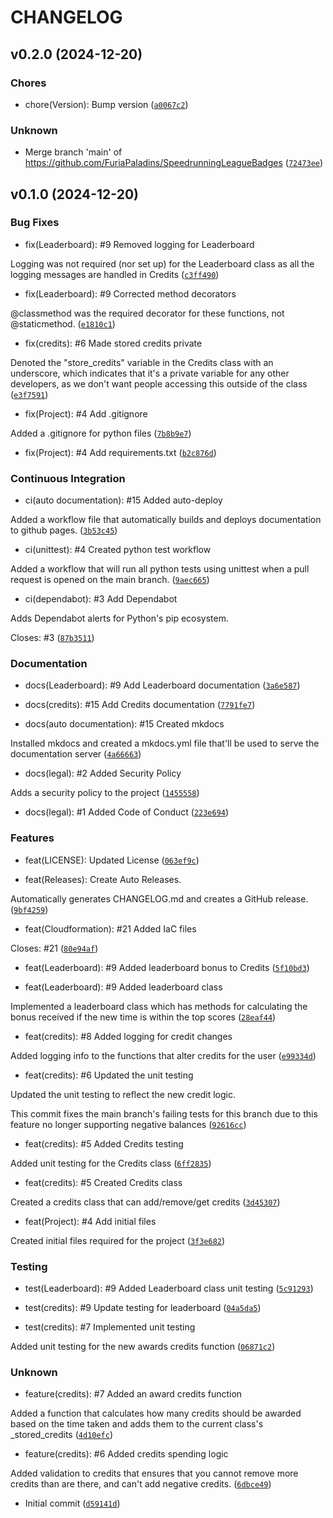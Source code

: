 # CHANGELOG


## v0.2.0 (2024-12-20)

### Chores

* chore(Version): Bump version ([`a0067c2`](https://github.com/FuriaPaladins/SpeedrunningLeagueBadges/commit/a0067c21b93833fd5aead1170484ffc31ec3483e))

### Unknown

* Merge branch 'main' of https://github.com/FuriaPaladins/SpeedrunningLeagueBadges ([`72473ee`](https://github.com/FuriaPaladins/SpeedrunningLeagueBadges/commit/72473ee8d4143c13b39f290b32c29bb6f0518457))


## v0.1.0 (2024-12-20)

### Bug Fixes

* fix(Leaderboard): #9 Removed logging for Leaderboard

Logging was not required (nor set up) for the Leaderboard class as all the logging messages are handled in Credits ([`c3ff490`](https://github.com/FuriaPaladins/SpeedrunningLeagueBadges/commit/c3ff4908c0d4b305952b8eab9e7cfcc0091e81c1))

* fix(Leaderboard): #9 Corrected method decorators

@classmethod was the required decorator for these functions, not @staticmethod. ([`e1810c1`](https://github.com/FuriaPaladins/SpeedrunningLeagueBadges/commit/e1810c1920c93819aa2892308db9c2c0d3c6ca49))

* fix(credits): #6 Made stored credits private

Denoted the "store_credits" variable in the Credits class with an underscore, which indicates that it's a private variable for any other developers, as we don't want people accessing this outside of the class ([`e3f7591`](https://github.com/FuriaPaladins/SpeedrunningLeagueBadges/commit/e3f759178d62f9b0c6ec0c1a391fc719a01812fb))

* fix(Project): #4 Add .gitignore

Added a .gitignore for python files ([`7b8b9e7`](https://github.com/FuriaPaladins/SpeedrunningLeagueBadges/commit/7b8b9e757c65c9183c15c193780b88072bdbcc14))

* fix(Project): #4 Add requirements.txt ([`b2c876d`](https://github.com/FuriaPaladins/SpeedrunningLeagueBadges/commit/b2c876d35315af498c14949b985f121a4dd0be4d))

### Continuous Integration

* ci(auto documentation): #15 Added auto-deploy

Added a workflow file that automatically builds and deploys documentation to github pages. ([`3b53c45`](https://github.com/FuriaPaladins/SpeedrunningLeagueBadges/commit/3b53c45675b40153ba0ec24995f46cbb3847c663))

* ci(unittest): #4 Created python test workflow

Added a workflow that will run all python tests using unittest when a pull request is opened on the main branch. ([`9aec665`](https://github.com/FuriaPaladins/SpeedrunningLeagueBadges/commit/9aec665c72652306dbd6967642b22cda0acd8510))

* ci(dependabot): #3 Add Dependabot

Adds Dependabot alerts for Python's pip ecosystem.

Closes: #3 ([`87b3511`](https://github.com/FuriaPaladins/SpeedrunningLeagueBadges/commit/87b3511017b84b496bc562d1af6bff71caa674ac))

### Documentation

* docs(Leaderboard): #9 Add Leaderboard documentation ([`3a6e587`](https://github.com/FuriaPaladins/SpeedrunningLeagueBadges/commit/3a6e58787cfc13780e04e4087988444245ddc03f))

* docs(credits): #15 Add Credits documentation ([`7791fe7`](https://github.com/FuriaPaladins/SpeedrunningLeagueBadges/commit/7791fe75f8d0393004af3ec64152af615f1a126f))

* docs(auto documentation): #15 Created mkdocs

Installed mkdocs and created a mkdocs.yml file that'll be used to serve the documentation server ([`4a66663`](https://github.com/FuriaPaladins/SpeedrunningLeagueBadges/commit/4a666633d0febcb4dc0843e48bb727e356c6d25a))

* docs(legal): #2 Added Security Policy

Adds a security policy to the project ([`1455558`](https://github.com/FuriaPaladins/SpeedrunningLeagueBadges/commit/1455558155e182e13db7218fb9edd2b6c4eefe15))

* docs(legal): #1 Added Code of Conduct ([`223e694`](https://github.com/FuriaPaladins/SpeedrunningLeagueBadges/commit/223e69419663691a861badd213dd5c6dbf0b862f))

### Features

* feat(LICENSE): Updated License ([`063ef9c`](https://github.com/FuriaPaladins/SpeedrunningLeagueBadges/commit/063ef9c8ed6a91635b9567873633780e78df5d8d))

* feat(Releases): Create Auto Releases.

Automatically generates CHANGELOG.md and creates a GitHub release. ([`9bf4259`](https://github.com/FuriaPaladins/SpeedrunningLeagueBadges/commit/9bf425909912a48a5fb3e3b83746636feb02a078))

* feat(Cloudformation): #21 Added IaC files

Closes: #21 ([`80e94af`](https://github.com/FuriaPaladins/SpeedrunningLeagueBadges/commit/80e94af83249e0566d969cef31a5f6ba2e0fed35))

* feat(Leaderboard): #9 Added leaderboard bonus to Credits ([`5f10bd3`](https://github.com/FuriaPaladins/SpeedrunningLeagueBadges/commit/5f10bd31445b70d0d4c7c31baee026497a5f9af2))

* feat(Leaderboard): #9 Added leaderboard class

Implemented a leaderboard class which has methods for calculating the bonus received  if the new time is within the top scores ([`28eaf44`](https://github.com/FuriaPaladins/SpeedrunningLeagueBadges/commit/28eaf44cc4dc7d1ab9a8ef74e0ae91e0d5cdd451))

* feat(credits): #8 Added logging for credit changes

Added logging info to the functions that alter credits for the user ([`e99334d`](https://github.com/FuriaPaladins/SpeedrunningLeagueBadges/commit/e99334d478dc3264b8d1792d02c9e101efb5c4be))

* feat(credits): #6 Updated the unit testing

Updated the unit testing to reflect the new credit logic.

This commit fixes the main branch's failing tests for this branch due to this feature no longer supporting negative balances ([`92616cc`](https://github.com/FuriaPaladins/SpeedrunningLeagueBadges/commit/92616ccf8461f5e4a93312d6596d5771cf5a1ad9))

* feat(credits): #5 Added Credits testing

Added unit testing for the Credits class ([`6ff2835`](https://github.com/FuriaPaladins/SpeedrunningLeagueBadges/commit/6ff2835ffbcc3db1441494766cfd2ab765c04df3))

* feat(credits): #5 Created Credits class

Created a credits class that can add/remove/get credits ([`3d45307`](https://github.com/FuriaPaladins/SpeedrunningLeagueBadges/commit/3d4530774d4aeaa0c914eda06af6dd6b532751c3))

* feat(Project): #4 Add initial files

Created initial files required for the project ([`3f3e682`](https://github.com/FuriaPaladins/SpeedrunningLeagueBadges/commit/3f3e68260b24d36d3dfa295c4a9b34b50c7d3291))

### Testing

* test(Leaderboard): #9 Added Leaderboard class unit testing ([`5c91293`](https://github.com/FuriaPaladins/SpeedrunningLeagueBadges/commit/5c91293cfc867629e95d08b7e509f9d64f3a5bf3))

* test(credits): #9 Update testing for leaderboard ([`04a5da5`](https://github.com/FuriaPaladins/SpeedrunningLeagueBadges/commit/04a5da5003e0ffd5e562fe3ab801882bc1a94308))

* test(credits): #7 Implemented unit testing

Added unit testing for the new awards credits function ([`06871c2`](https://github.com/FuriaPaladins/SpeedrunningLeagueBadges/commit/06871c2ea744fd4fb663dea1649ed6e1314e227f))

### Unknown

* feature(credits): #7 Added an award credits function

Added a function that calculates how many credits should be awarded based on the time taken and adds them to the current class's _stored_credits ([`4d10efc`](https://github.com/FuriaPaladins/SpeedrunningLeagueBadges/commit/4d10efc5009cb9b26b32afcbd1e40462cf483a1c))

* feature(credits): #6 Added credits spending logic

Added validation to credits that ensures that you cannot remove more credits than are there, and can't add negative credits. ([`6dbce49`](https://github.com/FuriaPaladins/SpeedrunningLeagueBadges/commit/6dbce49b95d32df6f571cae40f554ba8f9f2bb09))

* Initial commit ([`d59141d`](https://github.com/FuriaPaladins/SpeedrunningLeagueBadges/commit/d59141d310a2ab049ea7058c5e500ae771f6cfed))
